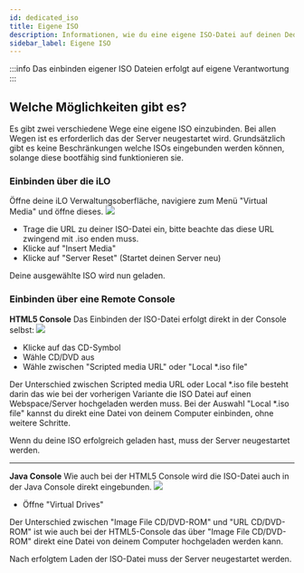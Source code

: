 ```yaml
---
id: dedicated_iso
title: Eigene ISO
description: Informationen, wie du eine eigene ISO-Datei auf deinen Dedicated Server von ZAP-Hosting installieren kannst - ZAP-Hosting.com Dokumentation
sidebar_label: Eigene ISO
---
```

:::info
Das einbinden eigener ISO Dateien erfolgt auf eigene Verantwortung
:::

## Welche Möglichkeiten gibt es?
Es gibt zwei verschiedene Wege eine eigene ISO einzubinden. Bei allen Wegen ist es erforderlich das der Server neugestartet wird.
Grundsätzlich gibt es keine Beschränkungen welche ISOs eingebunden werden können, solange diese bootfähig sind funktionieren sie.

### Einbinden über die iLO
Öffne deine iLO Verwaltungsoberfläche, navigiere zum Menü "Virtual Media" und öffne dieses.
![](https://screensaver01.zap-hosting.com/index.php/s/myWMSi3GgyLBHXR/preview)

* Trage die URL zu deiner ISO-Datei ein, bitte beachte das diese URL zwingend mit .iso enden muss.
* Klicke auf "Insert Media"
* Klicke auf "Server Reset" (Startet deinen Server neu)

Deine ausgewählte ISO wird nun geladen.

### Einbinden über eine Remote Console

**HTML5 Console**
Das Einbinden der ISO-Datei erfolgt direkt in der Console selbst:
![](https://screensaver01.zap-hosting.com/index.php/s/x4EDgLZ3e3B6MMC/preview)

* Klicke auf das CD-Symbol
* Wähle CD/DVD aus
* Wähle zwischen "Scripted media URL" oder "Local *.iso file"

Der Unterschied zwischen Scripted media URL oder Local *.iso file besteht darin das wie bei der vorherigen Variante die ISO Datei auf einen Webspace/Server hochgeladen werden muss.
Bei der Auswahl "Local *.iso file" kannst du direkt eine Datei von deinem Computer einbinden, ohne weitere Schritte.

Wenn du deine ISO erfolgreich geladen hast, muss der Server neugestartet werden.

***

**Java Console**
Wie auch bei der HTML5 Console wird die ISO-Datei auch in der Java Console direkt eingebunden.
![](https://screensaver01.zap-hosting.com/index.php/s/2CdR5d5AcsG7YdH/preview)

* Öffne "Virtual Drives"

Der Unterschied zwischen "Image File CD/DVD-ROM" und "URL CD/DVD-ROM" ist wie auch bei der HTML5-Console das über "Image File CD/DVD-ROM" direkt eine Datei von deinem Computer hochgeladen werden kann.

Nach erfolgtem Laden der ISO-Datei muss der Server neugestartet werden.
